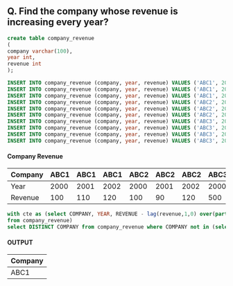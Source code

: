 ## Q. Find the company whose revenue is increasing every year?
```sql
create table company_revenue 
(
company varchar(100),
year int,
revenue int
);

INSERT INTO company_revenue (company, year, revenue) VALUES ('ABC1', 2000, 100);
INSERT INTO company_revenue (company, year, revenue) VALUES ('ABC1', 2001, 110);
INSERT INTO company_revenue (company, year, revenue) VALUES ('ABC1', 2002, 120);
INSERT INTO company_revenue (company, year, revenue) VALUES ('ABC2', 2000, 100);
INSERT INTO company_revenue (company, year, revenue) VALUES ('ABC2', 2001, 90);
INSERT INTO company_revenue (company, year, revenue) VALUES ('ABC2', 2002, 120);
INSERT INTO company_revenue (company, year, revenue) VALUES ('ABC3', 2000, 500);
INSERT INTO company_revenue (company, year, revenue) VALUES ('ABC3', 2001, 400);
INSERT INTO company_revenue (company, year, revenue) VALUES ('ABC3', 2002, 600);
INSERT INTO company_revenue (company, year, revenue) VALUES ('ABC3', 2003, 800);

```

<h4>Company Revenue</h4>

 Company | ABC1 | ABC1 | ABC1 | ABC2 | ABC2 | ABC2 | ABC3 | ABC3 | ABC3 | ABC3 
--- | --- | --- | --- | --- | --- | --- | --- | --- | --- | --- 
 Year | 2000 | 2001 | 2002 | 2000 | 2001 | 2002 | 2000 | 2001 | 2002 | 2003 
 Revenue | 100  | 110  | 120  | 100  | 90   | 120  | 500  | 400  | 600  | 800  


```sql
with cte as (select COMPANY, YEAR, REVENUE - lag(revenue,1,0) over(partition by company order by "YEAR") as profit
from company_revenue)
select DISTINCT COMPANY from company_revenue where COMPANY not in (select COMPANY from cte where profit<0)
```

<h4>OUTPUT</h4>

Company |
--- |
ABC1 |
